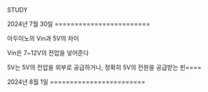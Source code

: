 STUDY

2024년 7월 30일 ========================

아두이노의 Vin과 5V의 차이

Vin은 7~12V의 전압을 넣어준다

5V는 5V의 전압을 외부로 공급하거나, 정확히 5V의 전원을 공급받는 핀====


2024년 8월 1일  ========================

